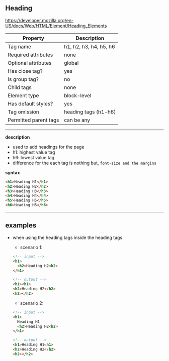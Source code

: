 ## Heading

https://developer.mozilla.org/en-US/docs/Web/HTML/Element/Heading_Elements

| Property              | Description            |
| --------------------- | ---------------------- |
| Tag name              | h1, h2, h3, h4, h5, h6 |
| Required attributes   | none                   |
| Optional attributes   | global                 |
| Has close tag?        | yes                    |
| Is group tag?         | no                     |
| Child tags            | none                   |
| Element type          | block-level            |
| Has default styles?   | yes                    |
| Tag omission          | heading tags (h1-h6)   |
| Permitted parent tags | can be any             |

---

**description**

- used to add headings for the page
- h1: highest value tag
- h6: lowest value tag
- difference for the each tag is nothing but, `font-size and the margins`

**syntax**

```html
<h1>Heading H1</h1>
<h2>Heading H2</h2>
<h3>Heading H3</h3>
<h4>Heading H4</h4>
<h5>Heading H5</h5>
<h6>Heading H6</h6>
```

---

## examples

- when using the heading tags inside the heading tags

  - scenario 1:

  ```html
  <!-- input -->
  <h1>
    <h2>Heading H2<h2>
  </h1>

  <!-- output -->
  <h1><h1>
  <h2>Heading H2</h2>
  <h2></h2>
  ```

  - scenario 2:

  ```html
  <!-- input -->
  <h1>
    Heading H1
    <h2>Heading H2<h2>
  </h1>

  <!-- output -->
  <h1>Heading H1<h1>
  <h2>Heading H2</h2>
  <h2></h2>
  ```
